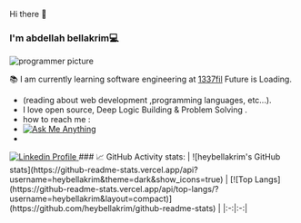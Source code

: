  Hi there 👋

### I'm abdellah bellakrim💻
![programmer picture](https://github.com/heybellakrim/gifs/blob/45b5ed963b3e70cf8d31e05aca261f77d42e9fa9/3otv.gif)

📚 I am currently learning software engineering at [1337fil](https://1337.ma/) Future is Loading.
 * (reading about web development ,programming languages, etc...).
 * I love open source, Deep Logic Building & Problem Solving .
 * how to reach me : </br>
 * <a align="center" href="mailto:bellakrim2032@gmail.com"><img alt="Ask Me Anything" src="https://img.shields.io/badge/-Ask_me_anything-blueviolet?style=flat&logo=Gmail&logoColor=white" /></a>
 * </br>
 <a href="https://www.linkedin.com/in/abdellah-bellakrim-0027b6233?lipi=urn%3Ali%3Apage%3Ad_flagship3_profile_view_base_contact_details%3BSjDB903oT7%2BioEAvfd9EFQ%3D%3D">
		<img alt="Linkedin Profile" src="https://img.shields.io/badge/-Linkedin_Profile-0072b1?style=flat&logo=Linkedin&logoColor=white&link=#" />
	</a>
### 📈 GitHub Activity stats:
| ![heybellakrim's GitHub stats](https://github-readme-stats.vercel.app/api?username=heybellakrim&theme=dark&show_icons=true) | [![Top Langs](https://github-readme-stats.vercel.app/api/top-langs/?username=heybellakrim&layout=compact)](https://github.com/heybellakrim/github-readme-stats) |
|:-:|:-:|

